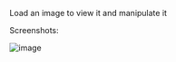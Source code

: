  Load an image to view it and manipulate it
 
 Screenshots:
 
 
![image](https://cloud.githubusercontent.com/assets/1258634/19843810/f91aa6f2-9ef3-11e6-9f79-57456d486e4a.png)
